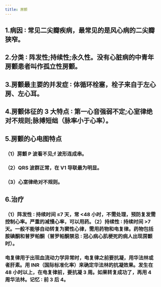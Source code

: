 ```yaml
---
title: 房颤
---
```


## 1.病因 ∶ 常见二尖瓣疾病，最常见的是风心病的二尖瓣狭窄。

## 2.分类 ∶ 阵发性;持续性;永久性。没有心脏病的中青年房颤患者叫作孤立性房颤。

## 3.房颤最主要的并发症 ∶ 体循环栓塞，栓子来自于左心房、左心耳。

## 4.房颤体征的 3 大特点 ∶ 第一心音强弱不定;心室律绝对不规则;脉搏短绌（脉率小于心率）。

## 5.房颤的心电图特点
### （1）房颤 P 波看不见;f 波形连成串。

### （2）QRS 波群正常，在 V1 导联最为明显。

### （3）心室律绝对不规则。

## 6.治疗
### （1）阵发性 ∶ 持续时间 ≤7 天，常 <48 小时，不需处理，预防复发需控制心率。严重的减慢心率，可以用药。（2）持续性 ∶ 持续时间 >7 天。一般不能够自动转复为窦性心律，需用药物和电复律。药物包括胺碘酮和普罗帕酮（普罗帕酮禁忌 ∶ 冠心病心肌梗死的病人出现房颤时）。

### 电复律用于出现血流动力学异常时，电复律之前要抗凝，用华法林或者肝素。用 INR（国际标准化率）来确定华法林的抗凝效果。发生在 48 小时以上，在电复律前，要抗凝 3 周。如果转复成功了，再用 4 周华法林。记忆 ∶ 前 3 后 4。
